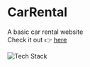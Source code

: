 # CarRental

A basic car rental website\
Check it out 👉 <a href="">here</a>

![Tech Stack](https://github-readme-tech-stack.vercel.app/api/cards?title=Tech+Stack&lineCount=1&bg=%230D1117&badge=%23161B22&border=%2321262D&titleColor=%2358A6FF&line1=react%2CReact%2C149eca%3BTypescript%2CTypescript%2C2f74c0%3Btailwindcss%2Ctailwindcss%2C38bdf8%3B)
